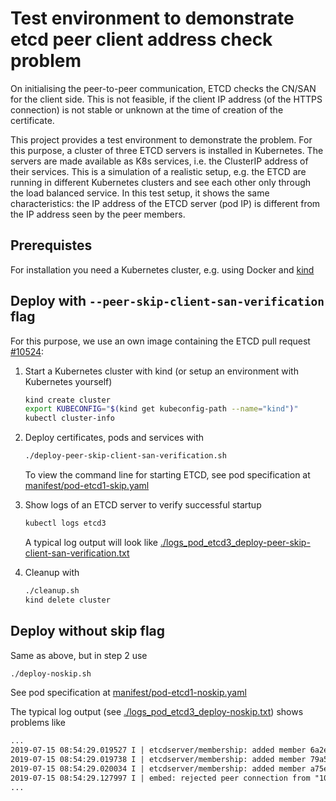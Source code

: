 # Test environment to demonstrate etcd peer client address check problem

On initialising the peer-to-peer communication, ETCD checks the CN/SAN for the client side. This is not feasible, if the client IP address (of the HTTPS connection) is not stable or unknown at the time of creation of the certificate.

This project provides a test environment to demonstrate the problem.
For this purpose, a cluster of three ETCD servers is installed in Kubernetes. The servers are made available as K8s services, i.e.
the ClusterIP address of their services. This is a simulation of a realistic setup, e.g. the ETCD are running in different Kubernetes clusters and see each other only through the load balanced service.
In this test setup, it shows the same characteristics: the IP address of the ETCD server (pod IP) is different from the IP address seen by the peer members.

## Prerequistes

For installation you need a Kubernetes cluster, e.g. using Docker and [kind](https://kind.sigs.k8s.io/docs/user/quick-start)

## Deploy with `--peer-skip-client-san-verification` flag

For this purpose, we use an own image containing the ETCD pull request [#10524](https://github.com/etcd-io/etcd/pull/10524/):

1. Start a Kubernetes cluster with kind (or setup an environment with Kubernetes yourself)

    ```bash 
    kind create cluster
    export KUBECONFIG="$(kind get kubeconfig-path --name="kind")"
    kubectl cluster-info
    ```

2. Deploy certificates, pods and services with

    ```bash 
    ./deploy-peer-skip-client-san-verification.sh
    ```

    To view the command line for starting ETCD, see pod specification at [manifest/pod-etcd1-skip.yaml](./manifests/pod-etcd1-skip.yaml)

3. Show logs of an ETCD server to verify successful startup

    ```bash
    kubectl logs etcd3
    ```

    A typical log output will look like [./logs_pod_etcd3_deploy-peer-skip-client-san-verification.txt](./logs_pod_etcd3_deploy-peer-skip-client-san-verification.txt)

4. Cleanup with

    ```bash
    ./cleanup.sh
    kind delete cluster
    ```

## Deploy without skip flag

Same as above, but in step 2 use

```bash 
./deploy-noskip.sh
```

See pod specification at [manifest/pod-etcd1-noskip.yaml](./manifests/pod-etcd1-noskip.yaml)

The typical log output (see [./logs_pod_etcd3_deploy-noskip.txt](./logs_pod_etcd3_deploy-noskip.txt)) shows problems like

```txt
...
2019-07-15 08:54:29.019527 I | etcdserver/membership: added member 6a2edc9bc157d038 [https://etcd2.default.svc.cluster.local:2380] to cluster 3c583179ce9a9924
2019-07-15 08:54:29.019738 I | etcdserver/membership: added member 79a5da4dbaad6721 [https://etcd3.default.svc.cluster.local:2380] to cluster 3c583179ce9a9924
2019-07-15 08:54:29.020034 I | etcdserver/membership: added member a75ec0ab922917e2 [https://etcd1.default.svc.cluster.local:2380] to cluster 3c583179ce9a9924
2019-07-15 08:54:29.127997 I | embed: rejected peer connection from "10.32.0.4:44336" (error "tls: \"10.32.0.4\" does not match any of DNSNames [\"localhost\" \"etcd1.default.svc.cluster.local\" \"etcd2.default.svc.cluster.local\" \"etcd3.default.svc.cluster.local\"]", ServerName "etcd3.default.svc.cluster.local", IPAddresses [], DNSNames ["localhost" "etcd1.default.svc.cluster.local" "etcd2.default.svc.cluster.local" "etcd3.default.svc.cluster.local"])
...
```